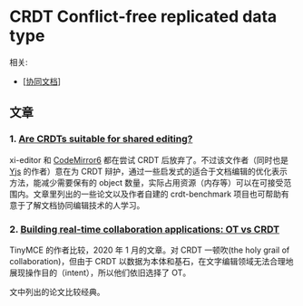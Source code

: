 CRDT Conflict-free replicated data type
===

相关:

- [[协同文档]]

## 文章

### 1. [Are CRDTs suitable for shared editing?](https://blog.kevinjahns.de/are-crdts-suitable-for-shared-editing/)

xi-editor 和 [CodeMirror6](https://marijnhaverbeke.nl/blog/collaborative-editing-cm.html) 都在尝试 CRDT 后放弃了。不过该文作者（同时也是 [Yjs](https://docs.yjs.dev/) 的作者）意在为 CRDT 辩护，通过一些启发式的适合于文档编辑的优化表示方法，能减少需要保有的 object 数量，实际占用资源（内存等）可以在可接受范围内。文章里列出的一些论文以及作者自建的 crdt-benchmark 项目也可帮助有意于了解文档协同编辑技术的人学习。

[//begin]: # "Autogenerated link references for markdown compatibility"
[协同文档]: 协同文档 "协同文档 - Collaborative Editing Documents"
[//end]: # "Autogenerated link references"

### 2. [Building real-time collaboration applications: OT vs CRDT](https://www.tiny.cloud/blog/real-time-collaboration-ot-vs-crdt/)

TinyMCE 的作者比较，2020 年 1 月的文章。对 CRDT 一顿吹(the holy grail of collaboration)，但由于 CRDT 以数据为本体和基石，在文字编辑领域无法合理地展现操作目的（intent），所以他们依旧选择了 OT。

文中列出的论文比较经典。